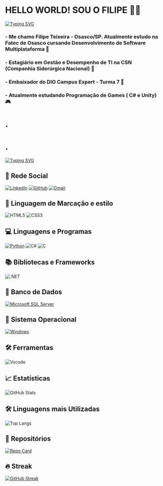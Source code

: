 # HELLO WORLD! SOU O FILIPE 🤠🤠
[![Typing SVG](https://readme-typing-svg.herokuapp.com/?color=fff&size=35&center=true&vCenter=true&width=1000&lines=Seja+bem+vindo(a)+ao+meu+perfil+do+GitHub!+😁)](https://git.io/typing-svg)
### - Me chamo Filipe Teixeira - Osasco/SP. Atualmente estudo na Fatec de Osasco cursando Desenvolvimento de Software Multiplataforma 👾
### - Estagiário em Gestão e Desempenho de TI na CSN (Companhia Siderúrgica Nacional) 🥽
### - Embaixador do DIO Campus Expert - Turma 7 🧠
### - Atualmente estudando Programação de Games ( C# e Unity) 🎮
# .
# .
[![Typing SVG](https://readme-typing-svg.herokuapp.com/?color=fff&size=35&center=true&vCenter=true&width=1000&lines=🎉PERFIL🎉)](https://git.io/typing-svg)
## 📌 Rede Social
[![LinkedIn](https://img.shields.io/badge/LinkedIn-0077B5?style=for-the-badge&logo=linkedin&logoColor=white)](https://www.linkedin.com/in/filipe-teixeira-terto-a04656261/)
[![GitHub](https://img.shields.io/badge/GitHub-100000?style=for-the-badge&logo=github&logoColor=white)](https://github.com/LipeTerto)
[![Gmail](https://img.shields.io/badge/Gmail-333333?style=for-the-badge&logo=gmail&logoColor=red)](mailto:filipeterto26@gmail.com)

## 🎨 Linguagem de Marcação e estilo
![HTML5](https://img.shields.io/badge/HTML5-E34F26?style=for-the-badge&logo=html5&logoColor=white)
![CSS3](https://img.shields.io/badge/CSS3-1572B6?style=for-the-badge&logo=css3&logoColor=white)

## 💻 Linguagens e Programas
[![Python](https://img.shields.io/badge/python-3670A0?style=for-the-badge&logo=python&logoColor=ffdd54)](https://www.python.org/)
![C#](https://img.shields.io/badge/C%23-5C2D91?style=for-the-badge&logo=c-sharp&logoColor=white)
![C](https://img.shields.io/badge/C-00599C?style=for-the-badge&logo=c&logoColor=white)

## 📚 Bibliotecas e Frameworks
![.NET](https://img.shields.io/badge/.NET-5C2D91?style=for-the-badge&logo=.net&logoColor=white)

## 🔑 Banco de Dados
[![Microsoft SQL Server](https://img.shields.io/badge/Microsoft_SQL_Server-CC2927?style=for-the-badge&logo=microsoft-sql-server&logoColor=white)](https://www.microsoft.com/pt-br/sql-server/sql-server-downloads)

## 📁 Sistema Operacional
[![Windows](https://img.shields.io/badge/Windows-000?style=for-the-badge&logo=windows&logoColor=2CA5E0)](https://www.microsoft.com/pt-br/windows/?r=1)

## 🛠 Ferramentas
![Vscode](https://img.shields.io/badge/Vscode-007ACC?style=for-the-badge&logo=visual-studio-code&logoColor=white)



## 📈 Estatísticas
![GitHub Stats](https://github-readme-stats.vercel.app/api?username=LipeTerto&theme=transparent&bg_color=000&border_color=30A3DC&show_icons=true&icon_color=30A3DC&title_color=E94D5F&text_color=FFF)
## 🛠 Linguagens mais Utilizadas
![Top Langs](https://github-readme-stats-git-masterrstaa-rickstaa.vercel.app/api/top-langs/?username=LipeTerto&bg_color=000&border_color=30A3DC&title_color=E94D5F&text_color=FFF)
## 📂 Repositórios
[![Repo Card](https://github-readme-stats.vercel.app/api/pin/?username=LipeTerto&repo=dio-lab-open-source&bg_color=000&border_color=30A3DC&show_icons=true&icon_color=30A3DC&title_color=E94D5F&text_color=FFF)](https://github.com/LipeTerto/dio-lab-open-source)
## 🔥 Streak
[![GitHub Streak](https://streak-stats.demolab.com/?user=LipeTerto&theme=bear&background=000&border=30A3DC&dates=FFF)](https://git.io/streak-stats)
